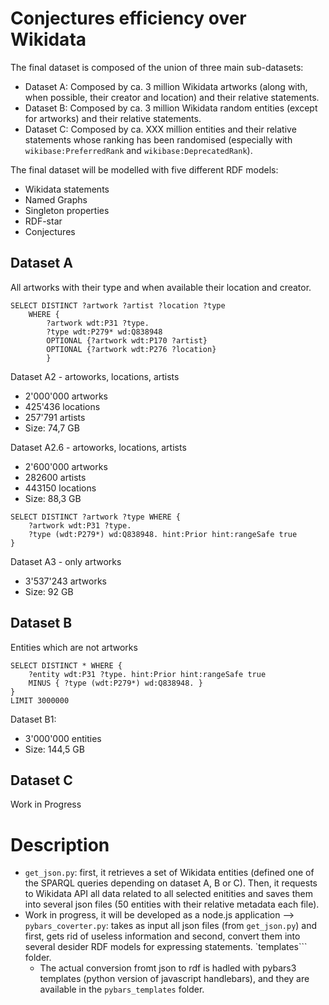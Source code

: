 # Conjectures efficiency over Wikidata

The final dataset is composed of the union of three main sub-datasets:
- Dataset A: Composed by ca. 3 million Wikidata artworks (along with, when possible, their creator and location) and their relative statements.
- Dataset B: Composed by ca. 3 million Wikidata random entities (except for artworks) and their relative statements. 
- Dataset C: Composed by ca. XXX million entities and their relative statements whose ranking has been randomised (especially with ```wikibase:PreferredRank``` and ```wikibase:DeprecatedRank```).

The final dataset will be modelled with five different RDF models:
- Wikidata statements
- Named Graphs
- Singleton properties
- RDF-star
- Conjectures

## Dataset A
All artworks with their type and when available their location and creator. 

``` 
SELECT DISTINCT ?artwork ?artist ?location ?type
    WHERE {
        ?artwork wdt:P31 ?type.
        ?type wdt:P279* wd:Q838948 
        OPTIONAL {?artwork wdt:P170 ?artist}
        OPTIONAL {?artwork wdt:P276 ?location}
        } 
```

Dataset A2 - artoworks, locations, artists
- 2'000'000 artworks
- 425'436 locations
- 257'791 artists
- Size: 74,7 GB

Dataset A2.6 - artoworks, locations, artists
- 2'600'000 artworks
- 282600 artists
- 443150 locations
- Size: 88,3 GB

```
SELECT DISTINCT ?artwork ?type WHERE {
    ?artwork wdt:P31 ?type.
    ?type (wdt:P279*) wd:Q838948. hint:Prior hint:rangeSafe true
}
``` 

Dataset A3 - only artworks
- 3'537'243 artworks
- Size: 92 GB

## Dataset B
Entities which are not artworks 

```
SELECT DISTINCT * WHERE {
    ?entity wdt:P31 ?type. hint:Prior hint:rangeSafe true
    MINUS { ?type (wdt:P279*) wd:Q838948. }
}
LIMIT 3000000
```

Dataset B1:
- 3'000'000 entities
- Size: 144,5 GB

## Dataset C
Work in Progress

# Description

- ```get_json.py```: first, it retrieves a set of Wikidata entities (defined one of the SPARQL queries depending on dataset A, B or C). Then, it requests to Wikidata API all data related to all selected enitities and saves them into several json files (50 entities with their relative metadata each file).
- Work in progress, it will be developed as a node.js application --> ```pybars_coverter.py```: takes as input all json files (from ```get_json.py```) and first, gets rid of useless information and second, convert them into several desider RDF models for expressing statements. `templates``` folder. 
    - The actual conversion fromt json to rdf is hadled with pybars3 templates (python version of javascript handlebars), and they are available in the ```pybars_templates``` folder. 
